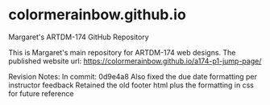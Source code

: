 # colormerainbow.github.io
Margaret's ARTDM-174 GitHub Repository

This is Margaret's main repository for ARTDM-174 web designs.
The published website url: https://colormerainbow.github.io/a174-p1-jump-page/


Revision Notes:
In commit: 0d9e4a8
  Also fixed the due date formatting per instructor feedback
  Retained the old footer html plus the formatting in css for future reference
